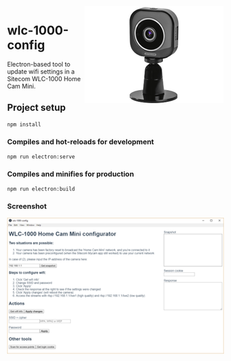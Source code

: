<img alt="Photo of the WLC-1000" src="https://github.com/tjeerdhans/wlc-1000-wificonfig/blob/master/camera.png" align="right">

# wlc-1000-config

Electron-based tool to update wifi settings in a Sitecom WLC-1000 Home Cam Mini.

## Project setup
```
npm install
```

### Compiles and hot-reloads for development
```
npm run electron:serve
```

### Compiles and minifies for production
```
npm run electron:build
```
### Screenshot
![Screenshot](https://github.com/tjeerdhans/wlc-1000-wificonfig/blob/master/2019-08-02%2018_42_29-wlc-1000-config.png)
